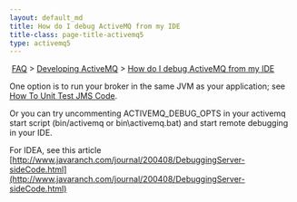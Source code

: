 ```yaml
---
layout: default_md
title: How do I debug ActiveMQ from my IDE 
title-class: page-title-activemq5
type: activemq5
---
```


 [FAQ](faq) > [Developing ActiveMQ](developing-activemq) > [How do I debug ActiveMQ from my IDE](how-do-i-debug-activemq-from-my-ide)


One option is to run your broker in the same JVM as your application; see [How To Unit Test JMS Code](how-to-unit-test-jms-code).

Or you can try uncommenting ACTIVEMQ_DEBUG_OPTS in your activemq start script (bin/activemq or bin\activemq.bat) and start remote debugging in your IDE.

For IDEA, see this article [http://www.javaranch.com/journal/200408/DebuggingServer-sideCode.html](http://www.javaranch.com/journal/200408/DebuggingServer-sideCode.html)

